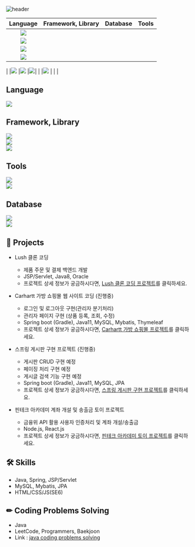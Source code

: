 ![header](https://capsule-render.vercel.app/api?type=waving&color=auto&height=200&section=header&text=Jihun's%20Github&fontSize=60)

|    Language    |         Framework, Library      |     Database      |      Tools     |
|   :--------:   |            :--------:           |    :--------:     |    :--------:  |
|<img src="https://img.shields.io/badge/Java-FD5300?style=for-the-badge&logo=Java&logoColor=white">
|<img src="https://img.shields.io/badge/Spring-6DB33F?style=for-the-badge&logo=Spring&logoColor=white">
|<img src="https://img.shields.io/badge/MySQL-4479A1?style=for-the-badge&logo=MySQL&logoColor=white">
|<img src="https://img.shields.io/badge/IntelliJ-000000?style=for-the-badge&logo=IntelliJ&logoColor=white">|
|
|<img src="https://img.shields.io/badge/SpringBoot-6DB33F?style=for-the-badge&logo=SpringBoot&logoColor=white">
|<img src="https://img.shields.io/badge/Oracle-F80000?style=for-the-badge&logo=Oracle&logoColor=white">
|<img src="https://img.shields.io/badge/Github-181717?style=for-the-badge&logo=Github&logoColor=white">|
|
|<img src="https://img.shields.io/badge/Gradle-02303A?style=for-the-badge&logo=Gradle&logoColor=white">
|
|
|

## Language<br>
<img src="https://img.shields.io/badge/Java-FD5300?style=for-the-badge&logo=Java&logoColor=white"><br>

## Framework, Library<br>
<img src="https://img.shields.io/badge/Spring-6DB33F?style=for-the-badge&logo=Spring&logoColor=white"><br>
<img src="https://img.shields.io/badge/SpringBoot-6DB33F?style=for-the-badge&logo=SpringBoot&logoColor=white"><br>
<img src="https://img.shields.io/badge/Gradle-02303A?style=for-the-badge&logo=Gradle&logoColor=white"><br>


## Tools<br>
<img src="https://img.shields.io/badge/IntelliJ-000000?style=for-the-badge&logo=IntelliJ&logoColor=white"><br>
<img src="https://img.shields.io/badge/Github-181717?style=for-the-badge&logo=Github&logoColor=white"><br>


## Database<br>
<img src="https://img.shields.io/badge/MySQL-4479A1?style=for-the-badge&logo=MySQL&logoColor=white"><br>
<img src="https://img.shields.io/badge/Oracle-F80000?style=for-the-badge&logo=Oracle&logoColor=white"><br>


## 📂 Projects <br>
- Lush 클론 코딩  <br>
    - 제품 주문 및 결제 백엔드 개발 <br>
    - JSP/Servlet, Java8, Oracle
    - 프로젝트 상세 정보가 궁금하시다면, [Lush 클론 코딩 프로젝트](https://github.com/Ji-hunKim/Lush-1)를 클릭하세요.<br>

- Carhartt 가방 쇼핑몰 웹 사이트 코딩 (진행중) <br>
    - 로그인 및 로그아웃 구현(관리자 분기처리) <br>
    - 관리자 페이지 구현 (상품 등록, 조회, 수정) <br>
    - Spring boot (Gradle), Java11, MySQL, Mybatis, Thymeleaf
    - 프로젝트 상세 정보가 궁금하시다면, [Carhartt 가방 쇼핑몰 프로젝트](https://github.com/Ji-hunKim/Carhartt)를 클릭하세요.<br>

- 스프링 게시판 구현 프로젝트 (진행중) <br>
    - 게시판 CRUD 구현 예정 <br>
    - 페이징 처리 구현 예정 <br>
    - 게시글 검색 기능 구현 예정 <br>
    - Spring boot (Gradle), Java11, MySQL, JPA
    - 프로젝트 상세 정보가 궁금하시다면, [스프링 게시판 구현 프로젝트](https://github.com/Ji-hunKim/springBoard)를 클릭하세요.<br>

- 핀테크 아카데미 계좌 개설 및 송출금 토이 프로젝트 <br>
    - 금융위 API 활용 사용자 인증처리 및 계좌 개설/송출금 <br>
    - Node.js, React.js
    - 프로젝트 상세 정보가 궁금하시다면, [핀테크 아카데미 토이 프로젝트](https://github.com/Ji-hunKim/FintechPractice)를 클릭하세요.<br>

## 🛠 Skills <br>
- Java, Spring, JSP/Servlet<br>
- MySQL, Mybatis, JPA
- HTML/CSS/JS(SE6) <br>

## ✏ Coding Problems Solving <br>
- Java<br>
- LeetCode, Programmers, Baekjoon <br>
- Link : [java coding problems solving](https://github.com/Ji-hunKim/javaCodingProblemSolving)<br>
